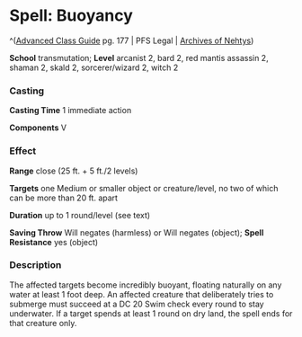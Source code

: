 # Spell: Buoyancy

^([Advanced Class Guide][ss-buoyancy] pg. 177 | PFS Legal | [Archives of Nehtys][sn-buoyancy])

**School** transmutation; **Level** arcanist 2, bard 2, red mantis assassin 2, shaman 2, skald 2, sorcerer/wizard 2, witch 2

### Casting

**Casting Time** 1 immediate action  

**Components** V

### Effect

**Range** close (25 ft. + 5 ft./2 levels)  

**Targets** one Medium or smaller object or creature/level, no two of which can be more than 20 ft. apart  

**Duration** up to 1 round/level (see text)  

**Saving Throw** Will negates (harmless) or Will negates (object); **Spell Resistance** yes (object)

### Description

The affected targets become incredibly buoyant, floating naturally on any water at least 1 foot deep. An affected creature that deliberately tries to submerge must succeed at a DC 20 Swim check every round to stay underwater. If a target spends at least 1 round on dry land, the spell ends for that creature only.

[ss-buoyancy]: http://paizo.com/products/btpy978v
[sn-buoyancy]: http://www.archivesofnethys.com/SpellDisplay.aspx?ItemName=Buoyancy